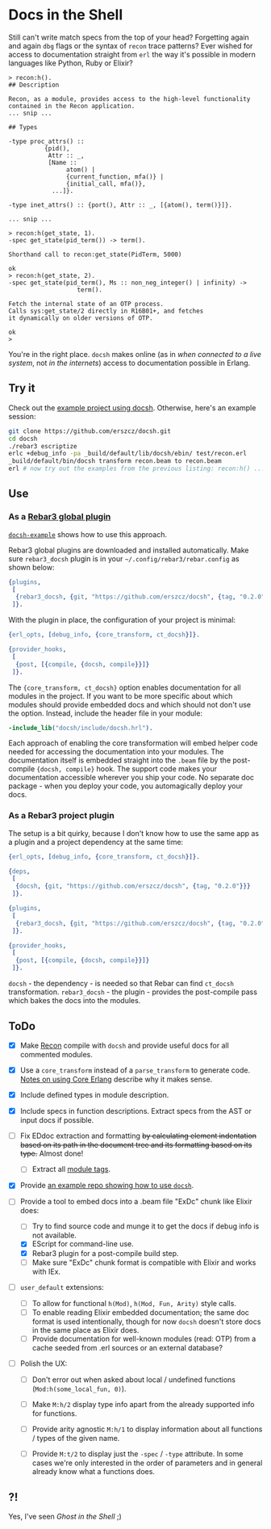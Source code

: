 # Docs in the Shell

Still can't write match specs from the top of your head?
Forgetting again and again `dbg` flags or the syntax of `recon` trace patterns?
Ever wished for access to documentation straight from `erl`
the way it's possible in modern languages like Python, Ruby or Elixir?

```
> recon:h().
## Description

Recon, as a module, provides access to the high-level functionality
contained in the Recon application.
... snip ...

## Types

-type proc_attrs() ::
          {pid(),
           Attr :: _,
           [Name ::
                atom() |
                {current_function, mfa()} |
                {initial_call, mfa()},
            ...]}.

-type inet_attrs() :: {port(), Attr :: _, [{atom(), term()}]}.

... snip ...

> recon:h(get_state, 1).
-spec get_state(pid_term()) -> term().

Shorthand call to recon:get_state(PidTerm, 5000)

ok
> recon:h(get_state, 2).
-spec get_state(pid_term(), Ms :: non_neg_integer() | infinity) ->
                   term().

Fetch the internal state of an OTP process.
Calls sys:get_state/2 directly in R16B01+, and fetches
it dynamically on older versions of OTP.

ok
>
```

You're in the right place.
`docsh` makes online (as in _when connected to a live system_,
not _in the internets_) access to documentation possible in Erlang.


## Try it

Check out the [example project using docsh][docsh-example].
Otherwise, here's an example session:

```sh
git clone https://github.com/erszcz/docsh.git
cd docsh
./rebar3 escriptize
erlc +debug_info -pa _build/default/lib/docsh/ebin/ test/recon.erl
_build/default/bin/docsh transform recon.beam to recon.beam
erl # now try out the examples from the previous listing: recon:h() ...
```


## Use


### As a [Rebar3 global plugin][rebar3:plugins]

[`docsh-example`][docsh-example] shows how to use this approach.

Rebar3 global plugins are downloaded and installed automatically.
Make sure `rebar3_docsh` plugin is in your `~/.config/rebar3/rebar.config`
as shown below:

```erlang
{plugins,
 [
  {rebar3_docsh, {git, "https://github.com/erszcz/docsh", {tag, "0.2.0"}}}
 ]}.
```

With the plugin in place, the configuration of your project is minimal:

```erlang
{erl_opts, [debug_info, {core_transform, ct_docsh}]}.

{provider_hooks,
 [
  {post, [{compile, {docsh, compile}}]}
 ]}.
```

The `{core_transform, ct_docsh}` option enables documentation for all
modules in the project.
If you want to be more specific about which modules should provide
embedded docs and which should not don't use the option.
Instead, include the header file in your module:

```erlang
-include_lib("docsh/include/docsh.hrl").
```

Each approach of enabling the core transformation will embed helper code
needed for accessing the documentation into your modules.
The documentation itself is embedded straight into the `.beam` file by the
post-compile `{docsh, compile}` hook.
The support code makes your documentation accessible wherever you ship your code.
No separate doc package - when you deploy your code,
you automagically deploy your docs.


### As a Rebar3 project plugin

The setup is a bit quirky, because I don't know how to use
the same app as a plugin and a project dependency at the same time:

```erlang
{erl_opts, [debug_info, {core_transform, ct_docsh}]}.

{deps,
 [
  {docsh, {git, "https://github.com/erszcz/docsh", {tag, "0.2.0"}}}
 ]}.

{plugins,
 [
  {rebar3_docsh, {git, "https://github.com/erszcz/docsh", {tag, "0.2.0"}}}
 ]}.

{provider_hooks,
 [
  {post, [{compile, {docsh, compile}}]}
 ]}.
```

`docsh` - the dependency - is needed so that Rebar can find `ct_docsh` transformation.
`rebar3_docsh` - the plugin - provides the post-compile pass which bakes
the docs into the modules.


## ToDo

- [x] Make [Recon](https://github.com/ferd/recon) compile with `docsh`
      and provide useful docs for all commented modules.

- [x] Use a `core_transform` instead of a `parse_transform` to generate code.
      [Notes on using Core Erlang](notes.md#using-core-erlang)
      describe why it makes sense.

- [x] Include defined types in module description.

- [x] Include specs in function descriptions.
      Extract specs from the AST or input docs if possible.

- [ ] Fix EDdoc extraction and formatting ~~by calculating element
      indentation based on its path in the document tree and its formatting
      based on its type.~~ Almost done!

    * [ ] Extract all [module tags][edoc:module-tags].

- [x] Provide [an example repo showing how to use `docsh`][docsh-example].

- [ ] Provide a tool to embed docs into a .beam file "ExDc" chunk like Elixir does:

    * [ ] Try to find source code and munge it to get the docs if debug
          info is not available.
    * [x] EScript for command-line use.
    * [x] Rebar3 plugin for a post-compile build step.
    * [ ] Make sure "ExDc" chunk format is compatible with Elixir and
          works with IEx.

- [ ] `user_default` extensions:

    * [ ] To allow for functional `h(Mod)`, `h(Mod, Fun, Arity)`
          style calls.
    * [ ] To enable reading Elixir embedded documentation;
          the same doc format is used intentionally,
          though for now `docsh` doesn't store docs in the same place as Elixir does.
    * [ ] Provide documentation for well-known modules (read: OTP)
          from a cache seeded from .erl sources or an external database?

- [ ] Polish the UX:

    * [ ] Don't error out when asked about local / undefined functions
          (`Mod:h(some_local_fun, 0)`).
    * [ ] Make `M:h/2` display type info apart from the already
          supported info for functions.
    * [ ] Provide arity agnostic `M:h/1` to display information about all
          functions / types of the given name.
    * [ ] Provide `M:t/2` to display just the `-spec` / `-type` attribute.
          In some cases we're only interested in the order
          of parameters and in general already know what a functions does.


## ?!

Yes, I've seen _Ghost in the Shell_ ;)


[docsh-example]: https://github.com/erszcz/docsh-example
[edoc:module-tags]: http://erlang.org/doc/apps/edoc/chapter.html#Module_tags
[rebar3:plugins]: http://www.rebar3.org/docs/using-available-plugins
